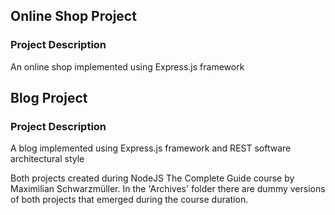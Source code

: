 ## Online Shop Project
### Project Description
An online shop implemented using Express.js framework

## Blog Project
### Project Description
A blog implemented using Express.js framework and REST software architectural style

Both projects created during NodeJS The Complete Guide course by Maximilian Schwarzmüller.
In the 'Archives' folder there are dummy versions of both projects that emerged during the course duration.